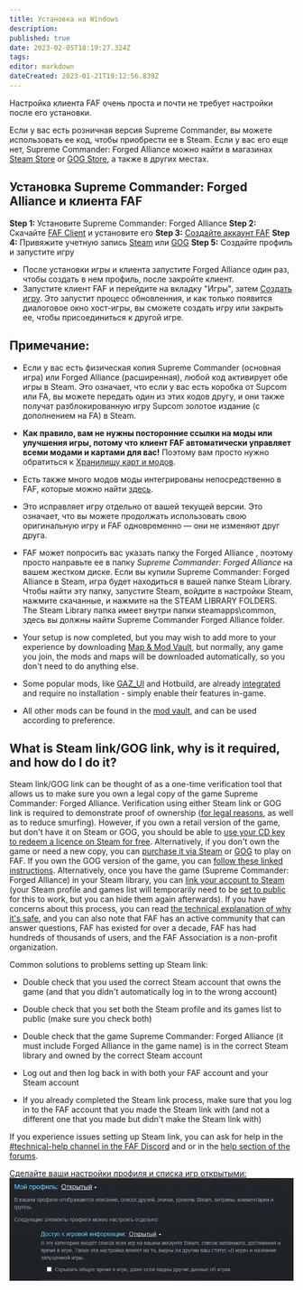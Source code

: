 ```yaml
---
title: Установка на Windows
description: 
published: true
date: 2023-02-05T18:19:27.324Z
tags: 
editor: markdown
dateCreated: 2023-01-21T19:12:56.839Z
---
```




Настройка клиента FAF очень проста и почти не требует настройки после его установки.

Если у вас есть розничная версия Supreme Commander, вы можете использовать ее код, чтобы приобрести ее в Steam.  Если у вас его еще нет, Supreme Commander: Forged Alliance можно найти в магазинах [Steam Store](http://store.steampowered.com/app/9420/) or [GOG Store](https://www.gog.com/game/supreme_commander_gold_edition), а также в других местах.

## Установка Supreme Commander: Forged Alliance и клиента FAF

**Step 1:**  Установите Supreme Commander: Forged Alliance
**Step 2:** Скачайте [FAF Client](https://faforever.com/client) и установите его
**Step 3:** [Создайте аккаунт FAF](https://faforever.com/account/register)
**Step 4:** Привяжите учетную запись [Steam](https://www.faforever.com/account/link) или [GOG](https://www.faforever.com/account/linkGog)
**Step 5:** Создайте профиль и запустите игру
- После установки игры и клиента запустите Forged Alliance один раз, чтобы создать в нем профиль, после закройте клиент.
- Запустите клиент FAF и перейдите на вкладку "Игры", затем [Создать игру](/Host-and-join-games). Это запустит процесс обновленния, и как только появится диалоговое окно хост-игры, вы сможете создать игру или закрыть ее, чтобы присоединиться к другой игре.

## Примечание:
- Если у вас есть физическая копия Supreme Commander (основная игра) или Forged Alliance (расширенная), любой код активирует обе игры в Steam. Это означает, что если у вас есть коробка от Supcom или FA, вы можете передать один из этих кодов другу, и они также получат разблокированную игру Supcom золотое издание (с дополнением на FA) в Steam.
 - **Как правило, вам не нужны посторонние ссылки на моды или улучшения игры, потому что клиент FAF автоматически управляет всеми модами и картами для вас!** Поэтому вам просто нужно обратиться к [Хранилищу карт и модов](/Map-&-Mod-Vault).

- Есть также много модов моды интегрированы непосредственно в FAF, которые можно найти [здесь](/Game-Modifications-(Mods)).

 - Это исправляет игру отдельно от вашей текущей версии. Это означает, что вы можете продолжать использовать свою оригинальную игру и FAF одновременно — они не изменяют друг друга.
- FAF может попросить вас указать папку the Forged Alliance , поэтому просто направьте ее в папку *Supreme Commander: Forged Alliance* на вашем жестком диске. Если вы купили Supreme Commander: Forged Alliance в Steam, игра будет находиться в вашей папке Steam Library. Чтобы найти эту папку, запустите Steam, войдите в настройки Steam, нажмите скачанные, и нажмите на the STEAM LIBRARY FOLDERS. The Steam Library папка имеет внутри папки steamapps\\common, здесь вы должны найти Supreme Commander Forged Alliance folder.
- Your setup is now completed, but you may wish to add more to your experience by downloading [Map & Mod Vault](/Map-&-Mod-Vault), but normally, any game you join, the mods and maps will be downloaded automatically, so you don't need to do anything else.

- Some popular mods, like [GAZ_UI](/Mods/GAZ_UI) and Hotbuild, are already [integrated](/Game-Modifications-(Mods)#Integrated-Mods) and require no installation - simply enable their features in-game.

- All other mods can be found in the [mod vault](/Map-&-Mod-Vault#mod-vault), and can be used according to preference.

## What is Steam link/GOG link, why is it required, and how do I do it?

Steam link/GOG link can be thought of as a one-time verification tool that allows us to make sure you own a legal copy of the game Supreme Commander: Forged Alliance.  Verification using either Steam link or GOG link is required to demonstrate proof of ownership ([for legal reasons](https://forum.faforever.com/topic/252/why-do-i-need-to-link-my-account-to-steam), as well as to reduce smurfing).  However, if you own a retail version of the game, but don't have it on Steam or GOG, you should be able to [use your CD key to redeem a licence on Steam for free](https://help.steampowered.com/en/faqs/view/0e71-0971-324a-1161).  Alternatively, if you don't own the game or need a new copy, you can [purchase it via Steam](https://store.steampowered.com/app/9420) or [GOG](https://www.gog.com/en/game/supreme_commander_gold_edition) to play on FAF.  If you own the GOG version of the game, you can [follow these linked instructions](https://www.faforever.com/account/linkGog).  Alternatively, once you have the game (Supreme Commander: Forged Alliance) in your Steam library, you can [link your account to Steam](https://www.faforever.com/account/link) (your Steam profile and games list will temporarily need to be [set to public](https://help.steampowered.com/en/faqs/view/588C-C67D-0251-C276) for this to work, but you can hide them again afterwards).  If you have concerns about this process, you can read [the technical explanation of why it's safe](https://forum.faforever.com/topic/279/the-steam-login-is-suspicious-are-you-stealing-my-account), and you can also note that FAF has an active community that can answer questions, FAF has existed for over a decade, FAF has had hundreds of thousands of users, and the FAF Association is a non-profit organization.

Common solutions to problems setting up Steam link:

* Double check that you used the correct Steam account that owns the game (and that you didn't automatically log in to the wrong account)

* Double check that you set both the Steam profile and its games list to public (make sure you check both)

* Double check that the game Supreme Commander: Forged Alliance (it must include Forged Alliance in the game name) is in the correct Steam library and owned by the correct Steam account

* Log out and then log back in with both your FAF account and your Steam account

*  If you already completed the Steam link process, make sure that you log in to the FAF account that you made the Steam link with (and not a different one that you made but didn't make the Steam link with)

If you experience issues setting up Steam link, you can ask for help in the  [#technical-help channel in the FAF Discord](https://discord.gg/rvfaGTpNbK) and or in the [help section of the forums](https://forum.faforever.com/category/4/i-need-help).

[Сделайте ваши настройки профиля и списка игр открытыми:
![faf.png](/faf.png)](https://help.steampowered.com/ru/faqs/view/588C-C67D-0251-C276)